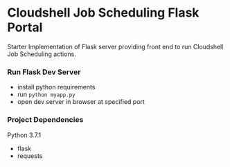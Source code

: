 # Cloudshell Job Scheduling Flask Portal

Starter Implementation of Flask server providing front end to run Cloudshell Job Scheduling actions.

### Run Flask Dev Server

- install python requirements
- run `python myapp.py`
- open dev server in browser at specified port

### Project Dependencies

Python 3.7.1

- flask
- requests



